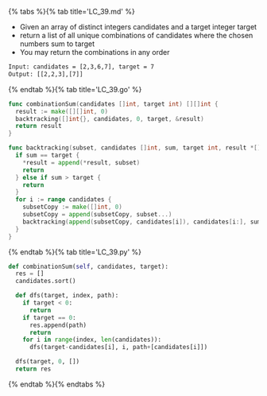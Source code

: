 {% tabs %}{% tab title='LC_39.md' %}

* Given an array of distinct integers candidates and a target integer target
* return a list of all unique combinations of candidates where the chosen numbers sum to target
* You may return the combinations in any order

```txt
Input: candidates = [2,3,6,7], target = 7
Output: [[2,2,3],[7]]
```

{% endtab %}{% tab title='LC_39.go' %}

```go
func combinationSum(candidates []int, target int) [][]int {
  result := make([][]int, 0)
  backtracking([]int{}, candidates, 0, target, &result)
  return result
}

func backtracking(subset, candidates []int, sum, target int, result *[][]int) {
  if sum == target {
    *result = append(*result, subset)
    return
  } else if sum > target {
    return
  }
  for i := range candidates {
    subsetCopy := make([]int, 0)
    subsetCopy = append(subsetCopy, subset...)
    backtracking(append(subsetCopy, candidates[i]), candidates[i:], sum + candidates[i], target, result)
  }
}
```

{% endtab %}{% tab title='LC_39.py' %}

```py
def combinationSum(self, candidates, target):
  res = []
  candidates.sort()

  def dfs(target, index, path):
    if target < 0:
      return
    if target == 0:
      res.append(path)
      return
    for i in range(index, len(candidates)):
      dfs(target-candidates[i], i, path+[candidates[i]])

  dfs(target, 0, [])
  return res
```

{% endtab %}{% endtabs %}

